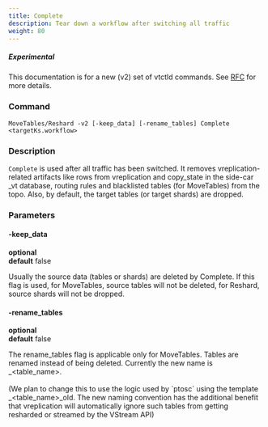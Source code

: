 ```yaml
---
title: Complete
description: Tear down a workflow after switching all traffic
weight: 80
---
```

##### _Experimental_
This documentation is for a new (v2) set of vtctld commands. See [RFC](https://github.com/vitessio/vitess/issues/7225) for more details.

### Command

```
MoveTables/Reshard -v2 [-keep_data] [-rename_tables] Complete <targetKs.workflow>
```

### Description

`Complete` is used after all traffic has been switched. It removes vreplication-related artifacts like rows from vreplication and copy_state in the side-car \_vt database, routing rules and blacklisted tables (for MoveTables) from the topo. Also, by default, the target tables (or target shards) are dropped.

### Parameters

#### -keep_data
**optional**\
**default** false

<div class="cmd">
Usually the source data (tables or shards) are deleted by Complete. If this flag is used, for MoveTables, source tables will not be deleted, for Reshard, source shards will not be dropped.

</div>

#### -rename_tables
**optional**\
**default** false

<div class="cmd">
The rename_tables flag is applicable only for MoveTables. Tables are renamed instead of being deleted. Currently the new name is _&lt;table_name&gt;.
<br/><br/>
(We plan to change this to use the logic used by `ptosc` using the template _&lt;table_name&gt;_old. The new naming convention has the additional benefit that vreplication will automatically ignore such tables from getting resharded or streamed by the VStream API)

</div>
